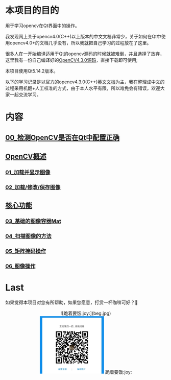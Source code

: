 <!--
 * @Date: 2020-08-08 12:03:40
 * @LastEditTime: 2020-08-14 21:59:31
 * @Author:  Chang_Bin
 * @LastEditors: Chang_Bin
 * @Email: bin_chang@qq.com
 * @Description: In User Settings Edit
-->
# 本项目的目的
用于学习opencv在Qt界面中的操作。

我发现网上关于opencv4.0(C++)以上版本的中文文档非常少，关于如何在Qt中使用opencv4.0+的文档几乎没有，所以我就把自己学习的过程放在了这里。

很多人在一开始编译适用于Qt的opencv源码的时候就被难倒，并且选择了放弃，这里我有一份自己编译好的[OpenCV4.3.0源码](./opencv430ForQtBuild_win64/)，直接下载即可使用;

本项目使用Qt5.14.2版本。

以下的学习记录是以官方的opencv4.3.0(C++)[英文文档](https://docs.opencv.org/4.3.0/de/d7a/tutorial_table_of_content_core.html)为主，我在整理成中文的过程采用机翻+人工校准的方式，由于本人水平有限，所以难免会有错误，欢迎大家一起交流学习。


# 内容

## [00_检测OpenCV是否在Qt中配置正确](./00_QtCvEnvironmentTest/)

## [OpenCV概述](https://docs.opencv.org/4.3.0/df/d65/tutorial_table_of_content_introduction.html)
### [01_加载并显示图像](./01_LoadAndDisplayAnImage/)
### [02_加载/修改/保存图像](./02_LoadModifySaveAnImage/)

## [核心功能](https://docs.opencv.org/4.3.0/de/d7a/tutorial_table_of_content_core.html)
### [03_基础的图像容器Mat](./03_BasicImageContainerMat/)
### [04_扫描图像的方法](./04_scanImages/)
### [05_矩阵掩码操作](./05_MaskOperationsOnMatrices/)
### [06_图像操作](./06_operationsWithImages/)





# Last
如果觉得本项目对您有所帮助，如果您愿意，打赏一杯咖啡可好？:pray:
<div align=center>![跪着要饭:joy:](beg.jpg)</div>
<div align="center">
<img style="align: center" src="beg.jpg" width="40%" height="40%" alt="" />
跪着要饭:joy: </div>
